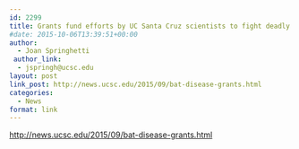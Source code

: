 ```yaml
---
id: 2299
title: Grants fund efforts by UC Santa Cruz scientists to fight deadly bat disease
#date: 2015-10-06T13:39:51+00:00
author:
  - Joan Springhetti
 author_link:
  - jspringh@ucsc.edu
layout: post
link_post: http://news.ucsc.edu/2015/09/bat-disease-grants.html
categories:
  - News
format: link
---
```

http://news.ucsc.edu/2015/09/bat-disease-grants.html